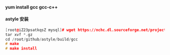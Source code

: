 #### yum install gcc gcc-c++
#### astyle 安装
```c++
[root@iZ23psatkqsZ mysql]# wget https://nchc.dl.sourceforge.net/project/astyle/astyle/astyle%203.0.1/astyle_3.0.1_linux.tar.gz
tar xvf *.gz
cd /root/github/astyle/build/gcc
# make
# make install
```
